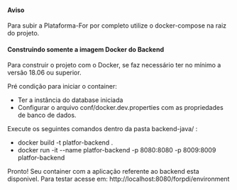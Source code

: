 #### Aviso

Para subir a Plataforma-For por completo  utilize o docker-compose na raiz do projeto.

#### Construindo somente a imagem Docker do Backend
Para construir o projeto com o Docker, se faz necessário ter no mínimo a versão 18.06 ou superior. 

Pré condição para iniciar o container:
  - Ter a instância do database iniciada
  - Configurar o arquivo conf/docker.dev.properties com as propriedades de banco de dados.

Execute os seguintes comandos dentro da pasta backend-java/ :
 - docker build -t platfor-backend .
 - docker run -it --name platfor-backend -p 8080:8080 -p 8009:8009 platfor-backend

Pronto! Seu container com a aplicação referente ao backend esta disponivel.
Para testar acesse em: http://localhost:8080/forpdi/environment
